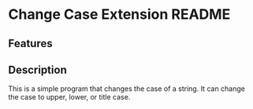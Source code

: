 # Change Case Extension README

## Features

## Description

This is a simple program that changes the case of a string. It can change the case to upper, lower, or title case.

